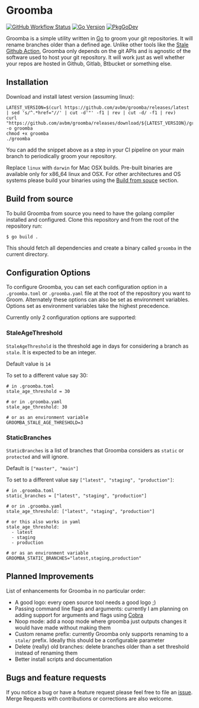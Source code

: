 # Groomba

[![GitHub Workflow Status](https://github.com/avbm/groomba/actions/workflows/ci.yml/badge.svg)](https://github.com/avbm/groomba/actions/workflows/ci.yml)
[![Go Version](https://img.shields.io/badge/go%20version-%3E=1.16-61CFDD.svg?style=flat-square)](https://golang.org/doc/devel/release.html)
[![PkgGoDev](https://pkg.go.dev/badge/mod/github.com/avbm/groomba)](https://pkg.go.dev/mod/github.com/avbm/groomba)

Groomba is a simple utility written in [Go](https://golang.org/) to groom your git repositories. It will rename branches older than a defined age. Unlike other tools like the [Stale Github Action](https://github.com/actions/stale), Groomba only depends on the git APIs and is agnostic of the software used to host your git repository. It will work just as well whether your repos are hosted in Github, Gitlab, Btbucket or something else.

## Installation

Download and install latest version (assuming linux):
```
LATEST_VERSION=$(curl https://github.com/avbm/groomba/releases/latest | sed 's/^.*href="//' | cut -d'"' -f1 | rev | cut -d/ -f1 | rev)
curl "https://github.com/avbm/groomba/releases/download/${LATEST_VERSION}/groomba_linux_amd64" -o groomba
chmod +x groomba
./groomba
```

You can add the snippet above as a step in your CI pipeline on your main branch to periodically groom your repository.

Replace `linux` with `darwin` for Mac OSX builds.
Pre-built binaries are available only for x86_64 linux and OSX. For other architectures and OS systems please build your binaries using the [Build from souce](#build-from-source) section.

## Build from source

To build Groomba from source you need to have the golang compiler installed and configured. Clone this repository and from the root of the repository run:
```
$ go build .
```
This should fetch all dependencies and create a binary called `groomba` in the current directory.

## Configuration Options

To configure Groomba, you can set each configuration option in a `.groomba.toml` or `.groomba.yaml` file at the root of the repository you want to Groom. Alternately these options can also be set as environment variables. Options set as environment variables take the highest precedence.

Currently only 2 configuration options are supported:

### StaleAgeThreshold

`StaleAgeThreshold` is the threshold age in days for considering a branch as `stale`. It is expected to be an integer.

Default value is `14`

To set to a different value say 30:
```
# in .groomba.toml
stale_age_threshold = 30

# or in .groomba.yaml
stale_age_threshold: 30

# or as an environment variable
GROOMBA_STALE_AGE_THRESHOLD=3
```

### StaticBranches

`StaticBranches` is a list of branches that Groomba considers as `static` or `protected` and will ignore.

Default is `["master", "main"]`

To set to a different value say `["latest", "staging", "production"]`:
```
# in .groomba.toml
static_branches = ["latest", "staging", "production"]

# or in .groomba.yaml
stale_age_threshold: ["latest", "staging", "production"]

# or this also works in yaml
stale_age_threshold:
  - latest
  - staging
  - production

# or as an environment variable
GROOMBA_STATIC_BRANCHES="latest,staging,production"
```

## Planned Improvements

List of enhancements for Groomba in no particular order:
- A good logo: every open source tool needs a good logo ;)
- Passing command line flags and arguments: currently I am planning on adding support for arguments and flags using [Cobra](https://github.com/spf13/cobra)
- Noop mode: add a noop mode where groomba just outputs changes it would have made without making them
- Custom rename prefix: currently Groomba only supports renaming to a `stale/` prefix. Ideally this should be a configurable parameter
- Delete (really) old branches: delete branches older than a set threshold instead of renaming them
- Better install scripts and documentation

## Bugs and feature requests

If you notice a bug or have a feature request please feel free to file an [issue](https://github.com/avbm/groomba/issues). Merge Requests with contributions or corrections are also welcome.
